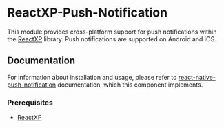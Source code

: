 # ReactXP-Push-Notification
This module provides cross-platform support for push notifications within the [ReactXP](https://microsoft.github.io/reactxp/) library. Push notifications are supported on Android and iOS. 

## Documentation
For information about installation and usage, please refer to [react-native-push-notification](https://github.com/zo0r/react-native-push-notification/blob/master/README.md) documentation, which this component implements.

### Prerequisites
* [ReactXP](https://github.com/microsoft/reactxp/)